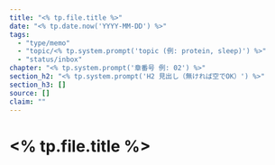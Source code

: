 ```yaml
---
title: "<% tp.file.title %>"
date: "<% tp.date.now('YYYY-MM-DD') %>"
tags:
  - "type/memo"
  - "topic/<% tp.system.prompt('topic (例: protein, sleep)') %>"
  - "status/inbox"
chapter: "<% tp.system.prompt('章番号 例: 02') %>"
section_h2: "<% tp.system.prompt('H2 見出し（無ければ空でOK）') %>"
section_h3: []
source: []
claim: ""
---
```


# <% tp.file.title %>